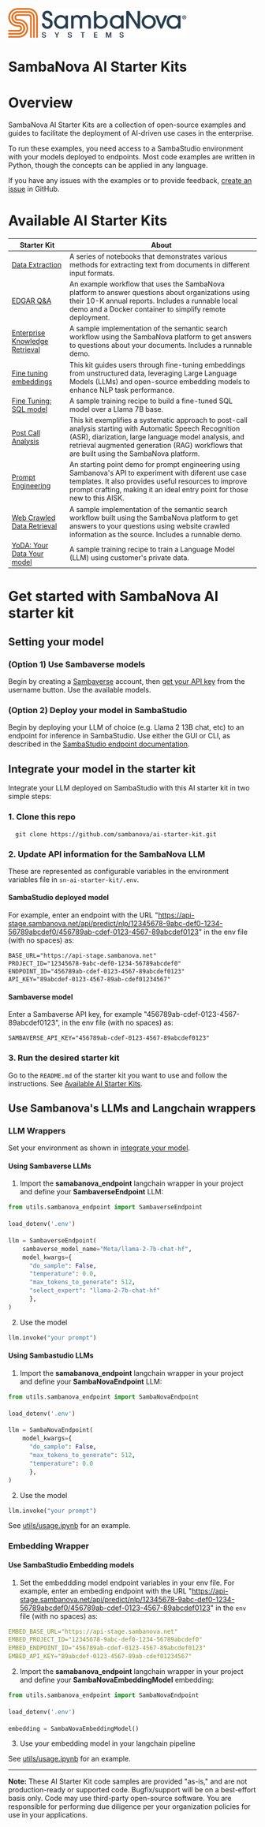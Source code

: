 <a href="https://sambanova.ai/">
<picture>
  <source media="(prefers-color-scheme: dark)" srcset="./images/SambaNova-light-logo-1.png" height="60">
  <img alt="SambaNova logo" src="./images/SambaNova-dark-logo-1.png" height="60">
</picture>
</a>

SambaNova AI Starter Kits
====================

# Overview
SambaNova AI Starter Kits are a collection of open-source examples and guides to facilitate the deployment of AI-driven use cases in the enterprise.

To run these examples, you need access to a SambaStudio environment with your models deployed to endpoints. Most code examples are written in Python, though the concepts can be applied in any language.

If you have any issues with the examples or to provide feedback, [create an issue](https://github.com/sambanova/ai-starter-kit/issues/new/choose) in GitHub.

# Available AI Starter Kits
|  Starter Kit | About |
| ------------ | ------------ |
| [Data Extraction](data_extraction/README.md) | A series of notebooks that demonstrates various methods for extracting text from documents in different input formats. |
| [EDGAR Q&A](edgar_qna/README.md)  |  An example workflow that uses the SambaNova platform to answer questions about organizations using their 10-K annual reports. Includes a runnable local demo and a Docker container to simplify remote deployment.  |
| [Enterprise Knowledge Retrieval](enterprise_knowledge_retriever/README.md) | A sample implementation of the semantic search workflow using the SambaNova platform to get answers to questions about your documents. Includes a runnable demo.  |
| [Fine tuning embeddings](fine_tuning_embeddings/README.md) |  This kit guides users through fine-tuning embeddings from unstructured data, leveraging Large Language Models (LLMs) and open-source embedding models to enhance NLP task performance.  |
| [Fine Tuning: SQL model](fine_tuning_sql/README.md) | A sample training recipe to build a fine-tuned SQL model over a Llama 7B base. |
| [Post Call Analysis](post_call_analysis/README.md) |  This kit exemplifies a systematic approach to post-call analysis starting with Automatic Speech Recognition (ASR), diarization, large language model analysis, and retrieval augmented generation (RAG) workflows that are built using the SambaNova platform.  |
| [Prompt Engineering](prompt_engineering/README.md)  |  An starting point demo for prompt engineering using Sambanova's API to experiment with diferent use case templates. It also provides useful resources to improve prompt crafting, making it an ideal entry point for those new to this AISK. |
| [Web Crawled Data Retrieval](web_crawled_data_retriever/README.md) | A sample implementation of the semantic search workflow built using the SambaNova platform to get answers to your questions using website crawled information as the source. Includes a runnable demo.  |
| [YoDA: Your Data Your model](yoda/README.md) | A sample training recipe to train a Language Model (LLM) using customer's private data. |

# Get started with SambaNova AI starter kit

## Setting your model

### (Option 1) Use Sambaverse models
Begin by creating a [Sambaverse](sambaverse.sambanova.net) account, then [get your API key](https://docs.sambanova.ai/sambaverse/latest/use-sambaverse.html#_your_api_key) from the username button. Use the available models.

### (Option 2) Deploy your model in SambaStudio
Begin by deploying your LLM of choice (e.g. Llama 2 13B chat, etc) to an endpoint for inference in SambaStudio. Use either the GUI or CLI, as described in the [SambaStudio endpoint documentation](https://docs.sambanova.ai/sambastudio/latest/endpoints.html).

## Integrate your model in the starter kit
Integrate your LLM deployed on SambaStudio with this AI starter kit in two simple steps:

### 1. Clone this repo
```
  git clone https://github.com/sambanova/ai-starter-kit.git
```
### 2. Update API information for the SambaNova LLM
 These are represented as configurable variables in the environment variables file in `sn-ai-starter-kit/.env`. 

#### SambaStudio deployed model

For example, enter an endpoint with the URL
"https://api-stage.sambanova.net/api/predict/nlp/12345678-9abc-def0-1234-56789abcdef0/456789ab-cdef-0123-4567-89abcdef0123"
in the env file (with no spaces) as:
```
BASE_URL="https://api-stage.sambanova.net"
PROJECT_ID="12345678-9abc-def0-1234-56789abcdef0"
ENDPOINT_ID="456789ab-cdef-0123-4567-89abcdef0123"
API_KEY="89abcdef-0123-4567-89ab-cdef01234567"
```

#### Sambaverse model

Enter a Sambaverse API key, for example
"456789ab-cdef-0123-4567-89abcdef0123",
in the env file (with no spaces) as:

```
SAMBAVERSE_API_KEY="456789ab-cdef-0123-4567-89abcdef0123"
```

### 3. Run the desired starter kit

Go to the `README.md` of the starter kit you want to use and follow the instructions. See [Available AI Starter Kits](#available-ai-starter-kits).

## Use Sambanova's LLMs and **Langchain** wrappers 

### LLM Wrappers

Set your environment as shown in [integrate your model](#integrate-your-model-in-the-starter-kit).

#### Using Sambaverse LLMs 

1. Import the **samabanova_endpoint** langchain wrapper in your project and define your **SambaverseEndpoint** LLM:

``` python
from utils.sambanova_endpoint import SambaverseEndpoint

load_dotenv('.env')

llm = SambaverseEndpoint(
    sambaverse_model_name="Meta/llama-2-7b-chat-hf",
    model_kwargs={
      "do_sample": False, 
      "temperature": 0.0,
      "max_tokens_to_generate": 512,
      "select_expert": "llama-2-7b-chat-hf"
      },
)
```
2. Use the model

```python
llm.invoke("your prompt")
```

#### Using Sambastudio LLMs
1. Import the **samabanova_endpoint** langchain wrapper in your project and define your **SambaNovaEndpoint** LLM:

``` python
from utils.sambanova_endpoint import SambaNovaEndpoint

load_dotenv('.env')

llm = SambaNovaEndpoint(
    model_kwargs={
      "do_sample": False, 
      "max_tokens_to_generate": 512,
      "temperature": 0.0
      },
)
```

2. Use the model

```python
llm.invoke("your prompt")
```

See [utils/usage.ipynb](./utils/usage.ipynb) for an example. 

### Embedding Wrapper

#### Use SambaStudio Embedding models

1. Set the embeddding model endpoint variables in your env file.
For example, enter an embeding endpoint with the URL
"https://api-stage.sambanova.net/api/predict/nlp/12345678-9abc-def0-1234-56789abcdef0/456789ab-cdef-0123-4567-89abcdef0123"
in the `env` file (with no spaces) as:

```yaml
EMBED_BASE_URL="https://api-stage.sambanova.net"
EMBED_PROJECT_ID="12345678-9abc-def0-1234-56789abcdef0"
EMBED_ENDPOINT_ID="456789ab-cdef-0123-4567-89abcdef0123"
EMBED_API_KEY="89abcdef-0123-4567-89ab-cdef01234567"
```

2. Import the **samabanova_endpoint** langchain wrapper in your project and define your **SambaNovaEmbeddingModel** embedding:

``` python
from utils.sambanova_endpoint import SambaNovaEndpoint

load_dotenv('.env')

embedding = SambaNovaEmbeddingModel()
```

3. Use your embedding model in your langchain pipeline

See [utils/usage.ipynb](./utils/usage.ipynb) for an example. 

***

**Note:** These AI Starter Kit code samples are provided "as-is," and are not production-ready or supported code. Bugfix/support will be on a best-effort basis only. Code may use third-party open-source software. You are responsible for performing due diligence per your organization policies for use in your applications.
